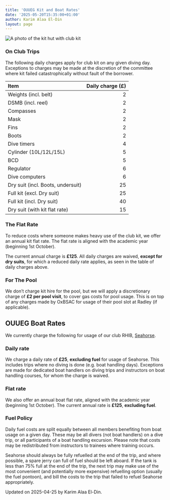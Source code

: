 ```yaml
---
title: 'OUUEG Kit and Boat Rates'
date: '2025-05-20T15:35:00+01:00'
author: Karim Alaa El-Din
layout: page
---
```


![A photo of the kit hut with club kit](https://ouueg.com/assets/images/OUUEG-Kit-Hut-2016-12.jpg)


### On Club Trips

The following daily charges apply for club kit on any given diving day.
Exceptions to charges may be made at the discretion of the committee where kit
failed catastrophically without fault of the borrower.

| Item                               | Daily charge (£) |
|:-----------------------------------|-----------------:|
| Weights (incl. belt)               |  2               |
| DSMB (incl. reel)                  |  2               |
| Compasses                          |  2               |
| Mask                               |  2               |
| Fins                               |  2               |
| Boots                              |  2               |
| Dive timers                        |  4               |
| Cylinder (10L/12L/15L)             |  5               |
| BCD                                |  5               |
| Regulator                          |  6               |
| Dive computers                     |  6               |
| Dry suit (incl. Boots, undersuit)  |  25              |
| Full kit (excl. Dry suit)          |  25              |
| Full kit (incl. Dry suit)          |  40              |
| Dry suit (with kit flat rate)      |  15              |


### The Flat Rate

To reduce costs where someone makes heavy use of the club kit, we offer an
annual kit flat rate. The flat rate is aligned with the academic year (beginning
1st October). 

The current annual charge is **£125**. All daily charges are waived,
**except for dry suits**, for which a reduced daily rate applies, as seen in the
table of daily charges above.

### For The Pool

We don’t charge kit hire for the pool, but we will apply a discretionary charge
of **£2 per pool visit**, to cover gas costs for pool usage. This is on top of any
charges made by OxBSAC for usage of their pool slot at Radley (if applicable).


## OUUEG Boat Rates

We currently charge the following for usage of our club RHIB,
[Seahorse](diving/rhibs.html).

### Daily rate

We charge a daily rate of **£25**, **excluding fuel** for usage of Seahorse.
This includes trips where no diving is done (e.g. boat handling days).
Exceptions are made for dedicated boat handlers on diving trips and instructors
on boat handling courses, for whom the charge is waived.

### Flat rate

We also offer an annual boat flat rate, aligned with the academic year
(beginning 1st October). The current annual rate is **£125**, **excluding fuel**.

### Fuel Policy

Daily fuel costs are split equally between all members benefiting from boat
usage on a given day. These may be all divers (not boat handlers) on a dive
trip, or all participants of a boat handling excursion. Please note that costs
may be redistributed from instructors to trainees where training occurs.

Seahorse should always be fully refuelled at the end of the trip, and where
possible, a spare jerry can full of fuel should be left aboard. If the tank is
less than 75% full at the end of the trip, the next trip may make use of the
most convenient (and potentially more expensive) refuelling option (usually the
fuel pontoon), and bill the costs to the trip that failed to refuel Seahorse
appropriately.


Updated on 2025-04-25 by Karim Alaa El-Din.
